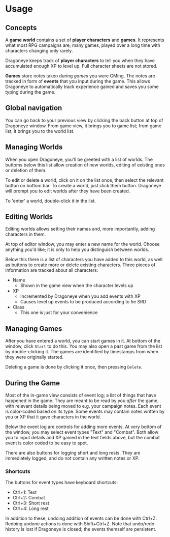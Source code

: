 # Usage

## Concepts
A **game world** contains a set of **player characters** and **games**.
It represents what most RPG campaigns are; many games, played over a long time
with characters changing only rarely.

Dragoneye keeps track of **player characters** to tell you when they have
accumulated enough XP to level up. Full character sheets are not stored.

**Games** store notes taken during *games* you were GMing. The notes are
tracked in form of **events** that you input during the game. This allows
Dragoneye to automatically track experience gained and saves you some typing
during the game.

## Global navigation
You can go back to your previous view by clicking the back button at top
of Dragoneye window. From game view, it brings you to game list; from
game list, it brings you to the world list.

## Managing Worlds
When you open Dragoneye, you'll be greeted with a list of worlds. The buttoms
below this list allow creation of new worlds, editing of existing ones or
deletion of them.

To edit or delete a world, click on it on the list once, then select the
relevant button on bottom bar. To create a world, just click them button.
Dragoneye will prompt you to edit worlds after they have been created.

To 'enter' a world, double-click it in the list.

## Editing Worlds
Editing worlds allows setting their names and, more importantly, adding
characters in them.

At top of editor window, you may enter a new name for the world. Choose
anything you'd like; it is only to help you distinguish between worlds.

Below this there is a list of characters you have added to this world,
as well as buttons to create more or delete existing characters. Three
pieces of information are tracked about all characters:

* Name
  * Shown in the game view when the character levels up
* XP
  * Incremented by Dragoneye when you add events with XP
  * Causes level up events to be produced according to 5e SRD
* Class
  * This one is just for your convenience

## Managing Games
After you have entered a world, you can start games in it. At bottom of the
window, click <code>Start</code> to do this. You may also open a past game
from the list by double-clicking it. The games are identified by timestamps
from when they were originally started.

Deleting a game is done by clicking it once, then pressing <code>Delete</code>.

## During the Game
Most of the in-game view consists of event log; a list of things that have
happened in the game. They are meant to be read by you *after* the game,
with relevant details being moved to e.g. your campaign notes. Each event
is color-coded based on its type. Some events may contain notes written by you
or XP that it gave characters in the world.

Below the event log are controls for adding more events. At very bottom of
the window, you may select event types "Text" and "Combat". Both allow
you to input details and XP gained in the text fields above, but the combat
event is color coded to be easy to spot.

There are also buttons for logging short and long rests. They are immediately
logged, and do not contain any written notes or XP.

### Shortcuts
The buttons for event types have keyboard shortcuts:
* Ctrl+1: Text
* Ctrl+2: Combat
* Ctrl+3: Short rest
* Ctrl+4: Long rest

In addition to these, undoing addition of events can be done with Ctrl+Z.
Redoing undone actions is done with Shift+Ctrl+Z. Note that undo/redo history
is lost if Dragoneye is closed; the events themself are persistent.